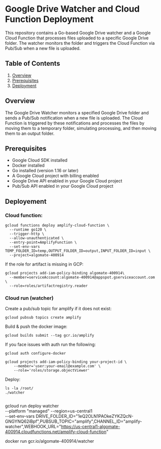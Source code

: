 # Google Drive Watcher and Cloud Function Deployment

This repository contains a Go-based Google Drive watcher and a Google Cloud Function that processes files uploaded to a specific Google Drive folder. The watcher monitors the folder and triggers the Cloud Function via Pub/Sub when a new file is uploaded.

## Table of Contents

1. [Overview](#overview)
2. [Prerequisites](#prerequisites)
3. [Deployment](#deployment)

## Overview

The Google Drive Watcher monitors a specified Google Drive folder and sends a Pub/Sub notification when a new file is uploaded. The Cloud Function is triggered by these notifications and processes the files by moving them to a temporary folder, simulating processing, and then moving them to an output folder.

## Prerequisites

- Google Cloud SDK installed
- Docker installed
- Go installed (version 1.16 or later)
- A Google Cloud project with billing enabled
- Google Drive API enabled in your Google Cloud project
- Pub/Sub API enabled in your Google Cloud project

## Deployement 

### Cloud function:

```
gcloud functions deploy amplify-cloud-function \
  --runtime go120 \
  --trigger-http \
  --allow-unauthenticated \
  --entry-point=AmplifyFunction \
  --set-env-vars TEMP_FOLDER_ID=temp,OUTPUT_FOLDER_ID=output,INPUT_FOLDER_ID=input \
  --project=algomate-400914

```

If the role for artifact is missing in GCP: 

```
gcloud projects add-iam-policy-binding algomate-400914\
  --member=serviceAccount:algomate-400914@appspot.gserviceaccount.com \
  --role=roles/artifactregistry.reader
```

### Cloud run (watcher)

Create a pub/sub topic for amplify if it does not exist: 

```
gcloud pubsub topics create amplify

```

Build & push the docker image: 

```
gcloud builds submit --tag gcr.io/amplify

```

If you face issues with auth run the following: 

```
gcloud auth configure-docker
```

```
gcloud projects add-iam-policy-binding your-project-id \
    --member='user:your-email@example.com' \
    --role='roles/storage.objectViewer'
```
Deploy: 

```
ls -la /root/
./watcher


```

gcloud run deploy watcher  \
--platform "managed" --region=us-central1 \
--set-env-vars DRIVE_FOLDER_ID="1eQ2OLN1PAOkeZYKZQcN-GNGYNQ62iBpf",PUBSUB_TOPIC="amplify",CHANNEL_ID="amplify-watcher",WEBHOOK_URL="https://us-central1-algomate-400914.cloudfunctions.net/amplify-cloud-function"


docker run   gcr.io/algomate-400914/watcher